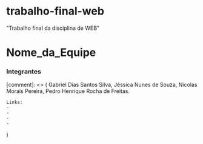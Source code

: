 # trabalho-final-web
"Trabalho final da disciplina de WEB"

# Nome_da_Equipe

### Integrantes
[comment]: <> (
    Gabriel Dias Santos Silva,
    Jéssica Nunes de Souza,
    Nicolas Morais Pereira,
    Pedro Henrique Rocha de Freitas.

    Links:
    -
    -
    -
    -
)